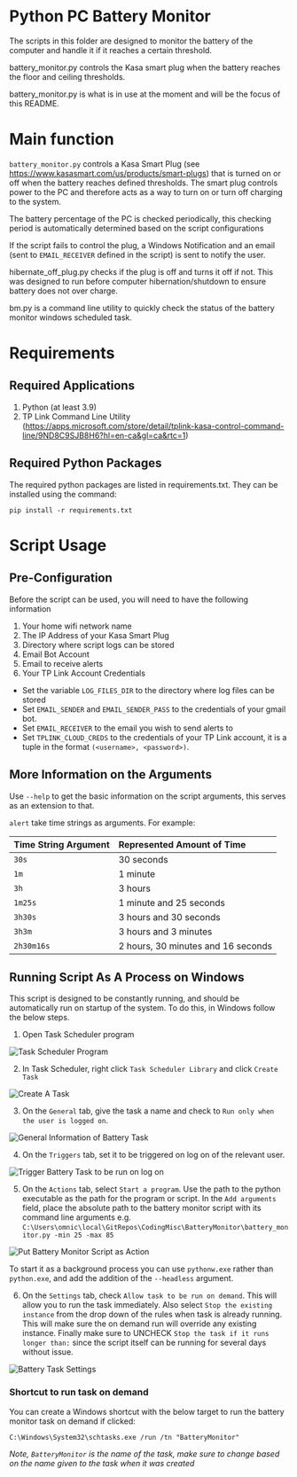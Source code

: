 # Python PC Battery Monitor
The scripts in this folder are designed to monitor the battery of the computer and handle it if it reaches a certain threshold.

battery_monitor.py controls the Kasa smart plug when the battery reaches the floor and ceiling thresholds.

battery_monitor.py is what is in use at the moment and will be the focus of this README.

# Main function
`battery_monitor.py` controls a Kasa Smart Plug (see https://www.kasasmart.com/us/products/smart-plugs) that is turned on or off when the battery reaches defined thresholds. The smart plug controls power to the PC and therefore acts as a way to turn on or turn off charging to the system.

The battery percentage of the PC is checked periodically, this checking period is automatically determined based on the script configurations

If the script fails to control the plug, a Windows Notification and an email (sent to `EMAIL_RECEIVER` defined in the script) is sent to notify the user.

hibernate_off_plug.py checks if the plug is off and turns it off if not. This was designed to run before computer hibernation/shutdown to ensure battery does not over charge.

bm.py is a command line utility to quickly check the status of the battery monitor windows scheduled task.

# Requirements
## Required Applications
1. Python (at least 3.9)
2. TP Link Command Line Utility (https://apps.microsoft.com/store/detail/tplink-kasa-control-command-line/9ND8C9SJB8H6?hl=en-ca&gl=ca&rtc=1)

## Required Python Packages
The required python packages are listed in requirements.txt. They can be installed using the command:

```
pip install -r requirements.txt
```

# Script Usage
## Pre-Configuration
Before the script can be used, you will need to have the following information
1. Your home wifi network name
2. The IP Address of your Kasa Smart Plug
3. Directory where script logs can be stored
4. Email Bot Account
5. Email to receive alerts
6. Your TP Link Account Credentials

- Set the variable `LOG_FILES_DIR` to the directory where log files can be stored
- Set `EMAIL_SENDER` and `EMAIL_SENDER_PASS` to the credentials of your gmail bot.
- Set `EMAIL_RECEIVER` to the email you wish to send alerts to
- Set `TPLINK_CLOUD_CREDS` to the credentials of your TP Link account, it is a tuple in the format `(<username>, <password>)`.

## More Information on the Arguments
Use `--help` to get the basic information on the script arguments, this serves as an extension to that.

`alert` take time strings as arguments. For example:

| Time String Argument	| Represented Amount of Time 			|
| :---      			|    :---     							|
| `30s` 				| 30 seconds 							|
| `1m` 					| 1 minute 								|
| `3h` 					| 3 hours 								|
| `1m25s` 				| 1 minute and 25 seconds 				|
| `3h30s` 				| 3 hours and 30 seconds 				|
| `3h3m` 				| 3 hours and 3 minutes 				|
| `2h30m16s` 			| 2 hours, 30 minutes and 16 seconds 	|

## Running Script As A Process on Windows
This script is designed to be constantly running, and should be automatically run on startup of the system. To do this, in Windows follow the below steps.

1. Open Task Scheduler program 

![Task Scheduler Program](/doc/task_scheduler_program_on_start.png?raw=true "Task Scheduler Program")

2. In Task Scheduler, right click `Task Scheduler Library` and click `Create Task` 

![Create A Task](/doc/create_task.png?raw=true "Create a Task")

3. On the `General` tab, give the task a name and check to `Run only when the user is logged on`. 

![General Information of Battery Task](/doc/battery_task_general.png?raw=true "General Information of Battery Task")

4. On the `Triggers` tab, set it to be triggered on log on of the relevant user. 

![Trigger Battery Task to be run on log on](/doc/battery_task_triggers.png?raw=true "Trigger Battery Task to be run on log on")

5. On the `Actions` tab, select `Start a program`. Use the path to the python executable as the path for the program or script. In the `Add arguments` field, place the absolute path to the battery monitor script with its command line arguments e.g. `C:\Users\omnic\local\GitRepos\CodingMisc\BatteryMonitor\battery_monitor.py -min 25 -max 85` 

![Put Battery Monitor Script as Action](/doc/battery_task_actions.png?raw=true "Put Battery Monitor Script as Action")

To start it as a background process you can use `pythonw.exe` rather than `python.exe`, and add the addition of the `--headless` argument.

6. On the `Settings` tab, check `Allow task to be run on demand`. This will allow you to run the task immediately. Also select `Stop the existing instance` from the drop down of the rules when task is already running. This will make sure the on demand run will override any existing instance. Finally make sure to UNCHECK `Stop the task if it runs longer than:` since the script itself can be running for several days without issue.

![Battery Task Settings](/doc/battery_task_settings.png?raw=true "Battery Task Settings")

### Shortcut to run task on demand
You can create a Windows shortcut with the below target to run the battery monitor task on demand if clicked:
```
C:\Windows\System32\schtasks.exe /run /tn "BatteryMonitor"
```
*Note, `BatteryMonitor` is the name of the task, make sure to change based on the name given to the task when it was created*
